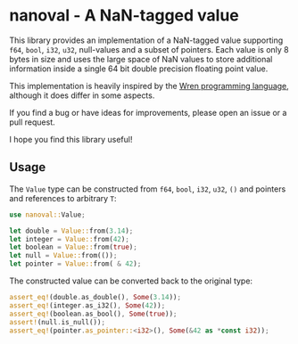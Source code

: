 # nanoval - A NaN-tagged value

This library provides an implementation of a NaN-tagged value supporting `f64`, `bool`, `i32`, `u32`, null-values and a
subset of pointers.
Each value is only 8 bytes in size and uses the large space of NaN values to store additional information inside a
single
64 bit double precision floating point value.

This implementation is heavily inspired by the [Wren programming language](https://wren.io/), although it does differ in
some aspects.

If you find a bug or have ideas for improvements, please open an issue or a pull request.

I hope you find this library useful!

## Usage

The `Value` type can be constructed from `f64`, `bool`, `i32`, `u32`, `()` and pointers and references to arbitrary `T`:

```rust
use nanoval::Value;

let double = Value::from(3.14);
let integer = Value::from(42);
let boolean = Value::from(true);
let null = Value::from(());
let pointer = Value::from( & 42);
```

The constructed value can be converted back to the original type:

```rust
assert_eq!(double.as_double(), Some(3.14));
assert_eq!(integer.as_i32(), Some(42));
assert_eq!(boolean.as_bool(), Some(true));
assert!(null.is_null());
assert_eq!(pointer.as_pointer::<i32>(), Some(&42 as *const i32));
```
